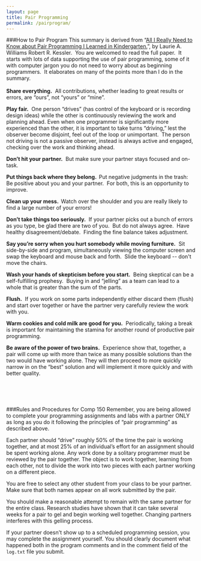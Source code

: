 ```yaml
---
layout: page
title: Pair Programming
permalink: /pairprogram/
---
```


###How to Pair Program
This summary is derived from &#8220;<a target="_blank" href="http://webpages.cs.luc.edu/~cnaiman/COMP150/Kindergarten.pdf">All
I Really
Need to Know about Pair Programming I Learned in Kindergarten.</a>&#8221;,
by Laurie A. Williams Robert R. Kessler.&nbsp;
You are welcomed to read the full paper. &nbsp;It starts with lots
of data supporting
the use of pair
programming, some of it with computer jargon you do not need to worry
about as
beginning programmers. &nbsp;It elaborates on many of the points
more than I do in the summary.<br>
<b><br>
Share
everything.</b> &nbsp;All
contributions, whether leading to great
results or errors, are &#8220;ours&#8221;, not
&#8220;yours&#8221; or &#8220;mine&#8221;.</p>
<p><b>Play
fair.</b> &nbsp;One
person &#8220;drives&#8221; (has control of
the keyboard or is recording design ideas) while the other is
continuously
reviewing the work and planning ahead.&nbsp;Even when one
programmer is
significantly more experienced than the other, it is important to take
turns
&#8220;driving,&#8221; lest the observer become disjoint, feel
out of the loop or
unimportant.&nbsp; The
person not driving is
not a passive observer, instead is always active and engaged, checking
over the work and thinking ahead.</p>
<p><b>Don&#8217;t
hit your partner.</b> &nbsp;But
make sure your partner stays
focused and on-task. </p>
<p><b>Put
things back
where they belong. &nbsp;</b>Put negative
judgments in the
trash:&nbsp; Be positive
about you and your
partner.&nbsp; For both,
this is an
opportunity to improve.</p>
<p><b>Clean
up your
mess. &nbsp;</b>Watch over the
shoulder and you are
really likely to find a large number of your errors!</p>
<p><b>Don&#8217;t
take things too seriously.</b> &nbsp;If
your partner picks out a bunch of
errors as you type, be glad there are two of you.&nbsp; But
do not always
agree.&nbsp; Have healthy
disagreement/debate.&nbsp; Finding
the fine
balance takes adjustment.</p>
<p><b>Say
you&#8217;re sorry when you hurt
somebody while moving furniture.</b> &nbsp;Sit
side-by-side and program,
simultaneously viewing the computer screen and swap&nbsp;the
keyboard and
mouse back and forth.&nbsp; Slide the
keyboard -- don't move
the chairs.</p>
<p><b>Wash
your hands
of skepticism before
you start.</b>
&nbsp;Being skeptical can be a
self-fulfilling prophesy.&nbsp; Buying
in and
&#8220;jelling&#8221; as a team can lead to a whole that is greater than
the sum of the parts. </p>
<p><b>Flush.</b> &nbsp;If
you work on some parts
independently either discard them (flush) and start over together or
have the
partner very carefully review the work with you.</p>
<p><b>Warm
cookies
and cold milk are good
for you.</b>&nbsp;
Periodically, taking a break is
important for maintaining the stamina for another round of productive
pair
programming. </p>
<p><b>Be
aware of the
power of two brains.</b>
&nbsp;Experience show that, together, a
pair will come up with more than twice as many possible solutions than
the two
would have working alone. They will then proceed to more quickly narrow
in on
the &#8220;best&#8221; solution and will implement it more
quickly and with better quality.
</p>
<br>
<br><br>
<a target="_blank" href="COMP150syllFA14.html"></a>
</body></html>

###Rules and Procedures for Comp 150
Remember, you are being allowed to complete your programming assignments and labs with a partner ONLY as long as you do it following the principles of “pair programming” as described above.  

Each partner should “drive” roughly 50% of the time the pair is working together, and at most 25% of an individual’s effort for an assignment should be spent working alone. Any work done by a solitary programmer must be reviewed by the pair together. The object is to work together, learning from each other, not to divide the work into two pieces with each partner working on a different piece.

You are free to select any other student from your class to be your partner. Make sure that both names appear on all work submitted by the pair. 

You should make a reasonable attempt to remain with the same partner for the entire class. Research studies have shown that it can take several weeks for a pair to gel and begin working well together. Changing partners interferes with this gelling process.

If your partner doesn't show up to a scheduled programming session, you may complete the assignment yourself. You should clearly document what happened both in the program comments and in the comment field of the `log.txt` file you submit.